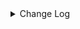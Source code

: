 <details><summary> Change Log </summary>

| Change | Commit | Version |
| --- | --- | --- |
|[Fix][Connector-V2] Fix maxcompute read with partition spec (#8896)|https://github.com/apache/seatunnel/commit/e62bf6c65|2.3.10|
|[Fix][Connector-V2] Fix MaxCompute cannot get project and tableName when use schema (#8865)|https://github.com/apache/seatunnel/commit/a24fa8fef|2.3.10|
|[Improve] restruct connector common options (#8634)|https://github.com/apache/seatunnel/commit/f3499a6ee|2.3.10|
|[Feature][Connector-V2] Support maxcompute source with multi-table (#8582)|https://github.com/apache/seatunnel/commit/0f7824292|2.3.10|
|[Fix][Connector-V2] Fixed adding table comments (#8514)|https://github.com/apache/seatunnel/commit/edca75b0d|2.3.10|
|[Improve][Connector-V2] MaxComputeSink support create partition in savemode (#8474)|https://github.com/apache/seatunnel/commit/0b8f9de46|2.3.10|
|[Improve][Transform] Rename sql transform table name from &#x27;fake&#x27; to &#x27;dual&#x27; (#8298)|https://github.com/apache/seatunnel/commit/e6169684f|2.3.9|
|[Feature][Connector-V2] Support MaxCompute save mode (#8277)|https://github.com/apache/seatunnel/commit/44ea675f1|2.3.9|
|[Improve][dist]add shade check rule (#8136)|https://github.com/apache/seatunnel/commit/51ef80001|2.3.9|
|[Feature][Core] Rename `result_table_name`/`source_table_name` to `plugin_input/plugin_output` (#8072)|https://github.com/apache/seatunnel/commit/c7bbd322d|2.3.9|
|[Feature][Restapi] Allow metrics information to be associated to logical plan nodes (#7786)|https://github.com/apache/seatunnel/commit/6b7c53d03|2.3.9|
|[Fix] Fix dead link on seatunnel connectors list url (#7453)|https://github.com/apache/seatunnel/commit/62b4f16f4|2.3.8|
|[BugFix][Connector-V2][Maxcompute]fix:Maxcompute sink can&#x27;t map field(#7164) (#7168)|https://github.com/apache/seatunnel/commit/d5abf8f50|2.3.6|
|[Feature] Add unsupported datatype check for all catalog (#5890)|https://github.com/apache/seatunnel/commit/b9791285a|2.3.4|
|FakeSource support generate different CatalogTable for MultipleTable (#5766)|https://github.com/apache/seatunnel/commit/a8b93805e|2.3.4|
|[Improve][Common] Introduce new error define rule (#5793)|https://github.com/apache/seatunnel/commit/9d1b2582b|2.3.4|
|[Improve] Remove use `SeaTunnelSink::getConsumedType` method and mark it as deprecated (#5755)|https://github.com/apache/seatunnel/commit/8de740810|2.3.4|
|[Improve][Connector] Add field name to `DataTypeConvertor` to improve error message (#5782)|https://github.com/apache/seatunnel/commit/ab60790f0|2.3.4|
|[Improve][Test] Move MaxCompute test case file (#5786)|https://github.com/apache/seatunnel/commit/38132f515|2.3.4|
|[Fix] Fix MaxCompute use not exist SCHEMA option (#5708)|https://github.com/apache/seatunnel/commit/ba4782a67|2.3.4|
|[Feature] Support catalog in MaxCompute Source (#5283)|https://github.com/apache/seatunnel/commit/946d89cb9|2.3.4|
|[Bugfix][Connector-V2][maxcompute] sink commit with Block not exsits on server (#4725)|https://github.com/apache/seatunnel/commit/2760cae73|2.3.2|
|[Bug] [Maxcompute] Fix failed to parse some maxcompute type (#3894)|https://github.com/apache/seatunnel/commit/642901f0a|2.3.1|
|[Improve][build] Give the maven module a human readable name (#4114)|https://github.com/apache/seatunnel/commit/d7cd60105|2.3.1|
|[Improve][Project] Code format with spotless plugin. (#4101)|https://github.com/apache/seatunnel/commit/a2ab16656|2.3.1|
|[Feature][Connector] add get source method to all source connector (#3846)|https://github.com/apache/seatunnel/commit/417178fb8|2.3.1|
|[Feature][API &amp; Connector &amp; Doc] add parallelism and column projection interface (#3829)|https://github.com/apache/seatunnel/commit/b9164b8ba|2.3.1|
|[Feature][Connector-V2][Maxcompute] Add Maxcompute source &amp; sink connector (#3640)|https://github.com/apache/seatunnel/commit/80cf8f4e4|2.3.0|

</details>
